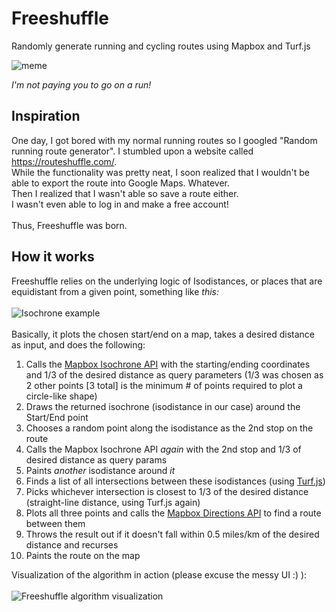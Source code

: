 # Freeshuffle
Randomly generate running and cycling routes using Mapbox and Turf.js

![meme](https://i.imgflip.com/6lsb2k.jpg "Meme")

*I'm not paying you to go on a run!*

## Inspiration
One day, I got bored with my normal running routes so I googled "Random running route generator". I stumbled upon a website called https://routeshuffle.com/. <br>
While the functionality was pretty neat, I soon realized that I wouldn't be able to export the route into Google Maps. Whatever. <br>
Then I realized that I wasn't able so save a route either. <br>
I wasn't even able to log in and make a free account!
<br>
<br>
Thus, Freeshuffle was born.

## How it works
Freeshuffle relies on the underlying logic of Isodistances, or places that are equidistant from a given point, something like *this:*
<br>
<br>
![Isochrone example](https://ci5.googleusercontent.com/proxy/UGZs_d2CJLDuW4f-6qsuRrlORNkPRerbfVi1QnpboHhbz6QJd-gP_2t1TAho2hIVaMzVHjK3Z547IwTnhLXxJx06MQf7LCQ2A0uv1LEw2tJsXpVb16bH4c9NpRfRZvJ8=s0-d-e1-ft "Isochrone example")
<br>
<br>
Basically, it plots the chosen start/end on a map, takes a desired distance as input, and does the following:
1. Calls the [Mapbox Isochrone API](https://docs.mapbox.com/api/navigation/isochrone/) with the starting/ending coordinates and  1/3 of the desired distance as query parameters (1/3 was chosen as 2 other points [3 total] is the minimum # of points required to plot a circle-like shape)
2. Draws the returned isochrone (isodistance in our case) around the Start/End point
3. Chooses a random point along the isodistance as the 2nd stop on the route
4. Calls the Mapbox Isochrone API *again* with the 2nd stop and 1/3 of desired distance as query params
5. Paints *another* isodistance around *it*
6. Finds a list of all intersections between these isodistances (using [Turf.js](https://turfjs.org/))
7. Picks whichever intersection is closest to 1/3 of the desired distance (straight-line distance, using Turf.js again)
8. Plots all three points and calls the [Mapbox Directions API](https://docs.mapbox.com/api/navigation/directions/) to find a route between them
9. Throws the result out if it doesn't fall within 0.5 miles/km of the desired distance and recurses
10. Paints the route on the map

Visualization of the algorithm in action (please excuse the messy UI :) ):
<br>
<br>
![Freeshuffle algorithm visualization](client/src/images/Isochrones.gif)
